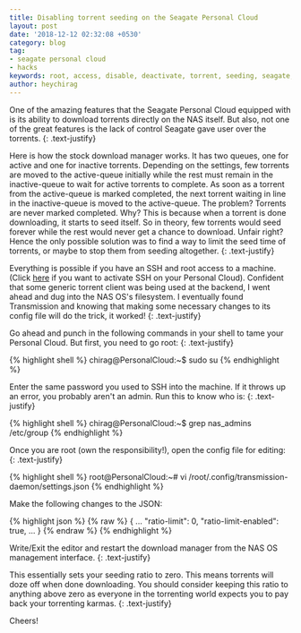 ```yaml
---
title: Disabling torrent seeding on the Seagate Personal Cloud
layout: post
date: '2018-12-12 02:32:08 +0530'
category: blog
tag:
- seagate personal cloud
- hacks
keywords: root, access, disable, deactivate, torrent, seeding, seagate, personal, cloud
author: heychirag
---
```


One of the amazing features that the Seagate Personal Cloud equipped with is its ability to download torrents directly on the NAS itself. But also, not one of the great features is the lack of control Seagate gave user over the torrents.
{: .text-justify}

Here is how the stock download manager works. It has two queues, one for active and one for inactive torrents. Depending on the settings, few torrents are moved to the active-queue initially while the rest must remain in the inactive-queue to wait for active torrents to complete. As soon as a torrent from the active-queue is marked completed, the next torrent waiting in line in the inactive-queue is moved to the active-queue. The problem? Torrents are never marked completed. Why? This is because when a torrent is done downloading, it starts to seed itself. So in theory, few torrents would seed forever while the rest would never get a chance to download. Unfair right? Hence the only possible solution was to find a way to limit the seed time of torrents, or maybe to stop them from seeding altogether.
{: .text-justify}

Everything is possible if you have an SSH and root access to a machine. (Click [here](/seagate-personal-cloud-hack-activating-ssh/) if you want to activate SSH on your Personal Cloud). Confident that some generic torrent client was being used at the backend, I went ahead and dug into the NAS OS's filesystem. I eventually found Transmission and knowing that making some necessary changes to its config file will do the trick, it worked!
{: .text-justify}

Go ahead and punch in the following commands in your shell to tame your Personal Cloud. But first, you need to go root:
{: .text-justify}

{% highlight shell %}
chirag@PersonalCloud:~$ sudo su
{% endhighlight %}

Enter the same password you used to SSH into the machine. If it throws up an error, you probably aren't an admin. Run this to know who is:
{: .text-justify}

{% highlight shell %}
chirag@PersonalCloud:~$ grep nas_admins /etc/group
{% endhighlight %}

Once you are root (own the responsibility!), open the config file for editing:
{: .text-justify}

{% highlight shell %}
root@PersonalCloud:~# vi /root/.config/transmission-daemon/settings.json
{% endhighlight %}

Make the following changes to the JSON:

{% highlight json %}
{% raw %}
{
    ...
    "ratio-limit": 0,
    "ratio-limit-enabled": true,
    ...
}
{% endraw %}
{% endhighlight %}

Write/Exit the editor and restart the download manager from the NAS OS management interface.
{: .text-justify}

This essentially sets your seeding ratio to zero. This means torrents will doze off when done downloading. You should consider keeping this ratio to anything above zero as everyone in the torrenting world expects you to pay back your torrenting karmas.
{: .text-justify}

Cheers!

<div class="breaker"></div>
